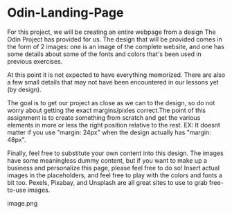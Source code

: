 # Odin-Landing-Page
For this project, we will be creating an entire webpage from a design The Odin Project has provided for us. The design that will be provided comes in the form of 2 images: one is an image of the complete website, and one has some details about some of the fonts and colors that's been used in previous exercises.


At this point it is not expected to have everything memorized. There are also a few small details that may not have been encountered in our lessons yet (by design).


The goal is to get our project as close as we can to the design, so do not worry about getting the exact margins/pixles correct.The point of this assignment is to create something from scratch and get the various elements in more or less the right position relative to the rest. EX: It doesnt matter if you use "margin: 24px" when the design actually has "margin: 48px".


Finally, feel free to substitute your own content into this design. The images have some meaningless dummy content, but if you want to make up a business and personalize this page, please feel free to do so! Insert actual images in the placeholders, and feel free to play with the colors and fonts a bit too. Pexels, Pixabay, and Unsplash are all great sites to use to grab free-to-use images.

image.png